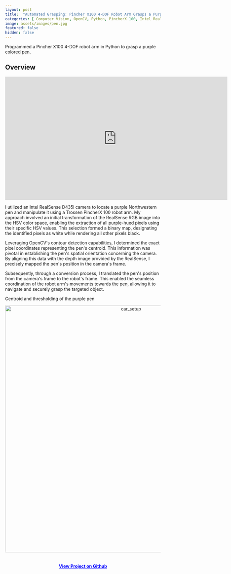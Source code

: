 ```yaml
---
layout: post
title:  "Automated Grasping: Pincher X100 4-DOF Robot Arm Grasps a Purple Pen"
categories: [ Computer Vision, OpenCV, Python, PincherX 100, Intel RealSense ]
image: assets/images/pen.jpg
featured: false
hidden: false
---
```

<style>
  a {
    color: blue; /* Set the color of links to purple */
  }
</style>
Programmed a Pincher X100 4-DOF robot arm in Python to grasp a purple colored pen.

## Overview

<div align="center"><iframe width="720" height="400" src="https://www.youtube.com/embed/SmPIuWhf_UQ" title="YouTube video player" frameborder="0" allow="accelerometer; autoplay; clipboard-write; encrypted-media; gyroscope; picture-in-picture" allowfullscreen></iframe></div>

I utilized an Intel RealSense D435i camera to locate a purple Northwestern pen and manipulate it using a Trossen PincherX 100 robot arm. My approach involved an initial transformation of the RealSense RGB image into the HSV color space, enabling the extraction of all purple-hued pixels using their specific HSV values. This selection formed a binary map, designating the identified pixels as white while rendering all other pixels black.

Leveraging OpenCV's contour detection capabilities, I determined the exact pixel coordinates representing the pen's centroid. This information was pivotal in establishing the pen's spatial orientation concerning the camera. By aligning this data with the depth image provided by the RealSense, I precisely mapped the pen's position in the camera's frame.

Subsequently, through a conversion process, I translated the pen's position from the camera's frame to the robot's frame. This enabled the seamless coordination of the robot arm's movements towards the pen, allowing it to navigate and securely grasp the targeted object.

 Centroid and thresholding of the purple pen
 <div align="center"><img src="https://raw.githubusercontent.com/roy2909/roy2909.github.io/08b08e279ba67fb56615d4048d3c89ace9d4a978/assets/images/penC.gif" alt="car_setup" width="800"/></div>
 &nbsp;
<div align="center"><h4> <a href="https://github.com/roy2909/pen_challenge">View Project on Github</a></h4></div>
